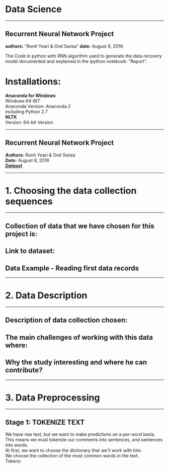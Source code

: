 #  Data Science

---
**Recurrent Neural Network Project**
---
**authors:**
"Ronit Yoari & Orel Swisa"
**date:**
August 8, 2016
  
The Code in python with RNN algorithm used to generate the data recovery model documented and explained in the ipython notebook: "Report".  

# Installations:
**Anaconda for Windows**  
Windows 64-BIT  
Anaconda Version: Anaconda 2  
including Python 2.7  
**NLTK**  
Version: 64-bit Version




---
**Recurrent Neural Network Project**
---
***Authors:*** Ronit Yoari & Orel Swisa  
***Date:*** August 8, 2016  
***[Dataset]()***  

---
# 1. Choosing the data collection sequences
---
## Collection of data that we have chosen for this project is:  
  
## Link to dataset:  
  
## Data Example - Reading first data records  
  
  
---
# 2. Data Description
---
## Description of data collection chosen:  
  
## The main challenges of working with this data where:  
  
## Why the study interesting and where he can contribute?  
  
  
  
---
# 3. Data Preprocessing
---
## Stage 1: TOKENIZE TEXT  
We have raw text, but we want to make predictions on a per-word basis.  
This means we must tokenize our comments into sentences, and sentences into words.   
At first, we want to choose the dictionary that we'll work with him.  
We choose the collection of the most common words in the text.  
Tokens:  










